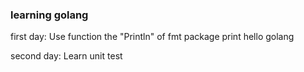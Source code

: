 ### learning golang
first day:
Use function the "Println" of fmt package print hello golang

second day:
Learn unit test
